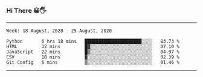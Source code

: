 ### Hi There 😀🖐
---
<!--START_SECTION:waka-->
```text
Week: 18 August, 2020 - 25 August, 2020

Python       6 hrs 18 mins   █████████████████████░░░░   83.73 % 
HTML         32 mins         █▓░░░░░░░░░░░░░░░░░░░░░░░   07.10 % 
JavaScript   22 mins         █▒░░░░░░░░░░░░░░░░░░░░░░░   04.97 % 
CSV          10 mins         ▓░░░░░░░░░░░░░░░░░░░░░░░░   02.39 % 
Git Config   6 mins          ▒░░░░░░░░░░░░░░░░░░░░░░░░   01.46 % 
```
<!--END_SECTION:waka-->

---
